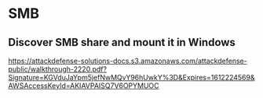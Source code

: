 # SMB

## Discover SMB share and mount it in Windows 

https://attackdefense-solutions-docs.s3.amazonaws.com/attackdefense-public/walkthrough-2220.pdf?Signature=KGVduJaYpm5jefNwMQvY96hUwkY%3D&Expires=1612224569&AWSAccessKeyId=AKIAVPAISQ7V6OPYMUOC 


